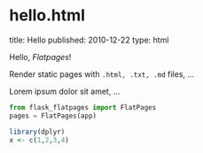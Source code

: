 # hello.html
title: Hello
published: 2010-12-22
type: html

Hello, *Flatpages*!

Render static pages with `.html, .txt, .md` files, …

Lorem ipsum dolor sit amet, …


```python
from flask_flatpages import FlatPages
pages = FlatPages(app)
```

```r
library(dplyr)
x <- c(1,2,3,4)

```